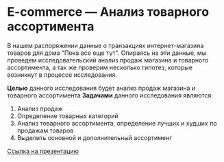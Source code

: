 # E-commerce — Анализ товарного ассортимента
В нашем распоряжении данные о транзакциях интернет-магазина товаров для дома "Пока все еще тут". Опираясь на эти данные, мы проведем исследовательский анализ продаж магазина и товарного ассортимента, а так же проверим несколько гипотез, которые возникнут в процессе исследования. 

**Целью** данного исследования будет анализ продаж магазина и товарного ассортимента 
**Задачами** данного исследования являются: 
1) Анализ продаж 
2) Определение товарных категорий 
3) Анализ товарного ассортимента, определение лучших и худших по продажам товаров 
4) Выделить основной и дополнительный ассортимент 

[Ссылка на презентацию](https://drive.google.com/file/d/1yGDR8lnFjbZVB5YOe9mastltwcM3ohhk/view?usp=sharing)
